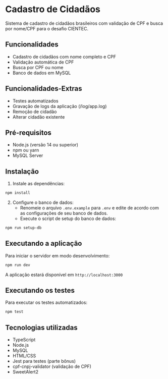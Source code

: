 # Cadastro de Cidadãos

Sistema de cadastro de cidadãos brasileiros com validação de CPF e busca por nome/CPF para o desafio CIENTEC.

## Funcionalidades

- Cadastro de cidadãos com nome completo e CPF
- Validação automática de CPF
- Busca por CPF ou nome
- Banco de dados em MySQL

## Funcionalidades-Extras

- Testes automatizados
- Gravação de logs da aplicação (/log/app.log)
- Remoção de cidadão
- Alterar cidadão existente

## Pré-requisitos

- Node.js (versão 14 ou superior)
- npm ou yarn
- MySQL Server

## Instalação

1. Instale as dependências:

```bash
npm install
```


2. Configure o banco de dados:
   - Renomeie o arquivo `.env.example` para `.env` e edite de acordo com as configurações de seu banco de dados.
   - Execute o script de setup do banco de dados:
```bash
npm run setup-db
```

## Executando a aplicação

Para iniciar o servidor em modo desenvolvimento:
```bash
npm run dev
```

A aplicação estará disponível em `http://localhost:3000`

## Executando os testes

Para executar os testes automatizados:
```bash
npm test
```

## Tecnologias utilizadas

- TypeScript
- Node.js
- MySQL
- HTML/CSS
- Jest para testes (parte bônus)
- cpf-cnpj-validator (validação de CPF)
- SweetAlert2